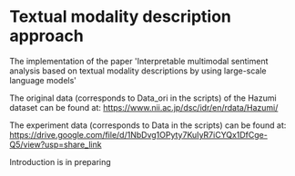 # Textual modality description approach

The implementation of the paper 'Interpretable multimodal sentiment analysis based on textual modality descriptions by using large-scale language models'

The original data (corresponds to Data_ori in the scripts) of the Hazumi dataset can be found at: https://www.nii.ac.jp/dsc/idr/en/rdata/Hazumi/

The experiment data (corresponds to Data in the scripts) can be found at: https://drive.google.com/file/d/1NbDvg1OPyty7KuIyR7iCYQx1DfCge-Q5/view?usp=share_link

Introduction is in preparing
